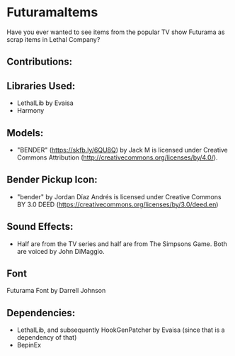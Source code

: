 # FuturamaItems
Have you ever wanted to see items from the popular TV show Futurama as scrap items in Lethal Company?

## Contributions:

## Libraries Used:
- LethalLib by Evaisa
- Harmony

## Models:
- "BENDER" (https://skfb.ly/6QU8Q) by Jack M is licensed under Creative Commons Attribution (http://creativecommons.org/licenses/by/4.0/).

## Bender Pickup Icon:
- "bender" by Jordan Díaz Andrés is licensed under Creative Commons BY 3.0 DEED (https://creativecommons.org/licenses/by/3.0/deed.en)

## Sound Effects:
- Half are from the TV series and half are from The Simpsons Game. Both are voiced by John DiMaggio.

## Font
Futurama Font by Darrell Johnson

## Dependencies:
- LethalLib, and subsequently HookGenPatcher by Evaisa (since that is a dependency of that)
- BepinEx
